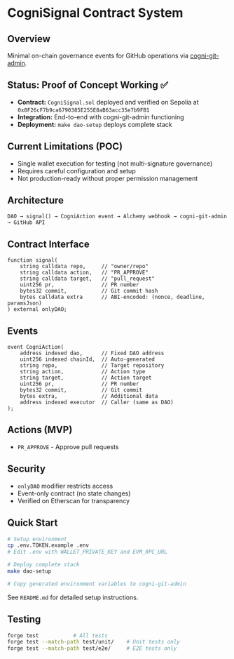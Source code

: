 # CogniSignal Contract System

## Overview
Minimal on-chain governance events for GitHub operations via [cogni-git-admin](https://github.com/Cogni-DAO/cogni-git-admin).

## Status: Proof of Concept Working ✅
- **Contract:** `CogniSignal.sol` deployed and verified on Sepolia at `0x8F26cF7b9ca6790385E255E8aB63acc35e7b9FB1`
- **Integration:** End-to-end with cogni-git-admin functioning
- **Deployment:** `make dao-setup` deploys complete stack

## Current Limitations (POC)
- Single wallet execution for testing (not multi-signature governance)
- Requires careful configuration and setup
- Not production-ready without proper permission management

## Architecture
```
DAO → signal() → CogniAction event → Alchemy webhook → cogni-git-admin → GitHub API
```

## Contract Interface
```solidity
function signal(
    string calldata repo,     // "owner/repo"
    string calldata action,   // "PR_APPROVE"  
    string calldata target,   // "pull_request"
    uint256 pr,               // PR number
    bytes32 commit,           // Git commit hash
    bytes calldata extra      // ABI-encoded: (nonce, deadline, paramsJson)
) external onlyDAO;
```

## Events
```solidity
event CogniAction(
    address indexed dao,      // Fixed DAO address
    uint256 indexed chainId,  // Auto-generated
    string repo,              // Target repository
    string action,            // Action type
    string target,            // Action target
    uint256 pr,               // PR number
    bytes32 commit,           // Git commit
    bytes extra,              // Additional data
    address indexed executor  // Caller (same as DAO)
);
```

## Actions (MVP)
- `PR_APPROVE` - Approve pull requests

## Security
- `onlyDAO` modifier restricts access
- Event-only contract (no state changes)
- Verified on Etherscan for transparency

## Quick Start

```bash
# Setup environment
cp .env.TOKEN.example .env
# Edit .env with WALLET_PRIVATE_KEY and EVM_RPC_URL

# Deploy complete stack
make dao-setup

# Copy generated environment variables to cogni-git-admin
```

See `README.md` for detailed setup instructions.

## Testing
```bash
forge test           # All tests
forge test --match-path test/unit/    # Unit tests only
forge test --match-path test/e2e/     # E2E tests only  
```

